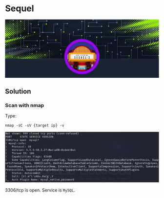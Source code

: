 # Sequel      

![Sequel](./Screenshots/sequellogo.png)

## Solution

### Scan with nmap

Type:

```
nmap -sC -sV {target ip} -v
```

![nmap](./Screenshots/sequelnmap.png)

3306/tcp is open. Service is `MySQL`.